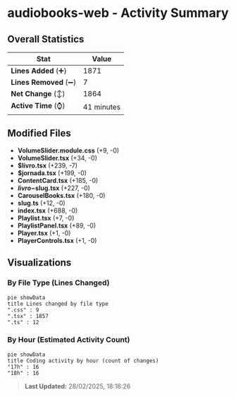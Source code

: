 # audiobooks-web - Activity Summary 

## Overall Statistics

| Stat                   | Value                                                             |
| ---------------------- | ----------------------------------------------------------------- |
| **Lines Added** (➕)   | 1871                                          |
| **Lines Removed** (➖) | 7                                        |
| **Net Change** (↕)    | 1864                |
| **Active Time** (⌚)   | 41 minutes |


## Modified Files
- **VolumeSlider.module.css** (+9, -0)
- **VolumeSlider.tsx** (+34, -0)
- **$livro.tsx** (+239, -7)
- **$jornada.tsx** (+199, -0)
- **ContentCard.tsx** (+185, -0)
- **$livro-$slug.tsx** (+227, -0)
- **CarouselBooks.tsx** (+180, -0)
- **slug.ts** (+12, -0)
- **index.tsx** (+688, -0)
- **Playlist.tsx** (+7, -0)
- **PlaylistPanel.tsx** (+89, -0)
- **Player.tsx** (+1, -0)
- **PlayerControls.tsx** (+1, -0)

## Visualizations

### By File Type (Lines Changed)

```mermaid
pie showData
title Lines changed by file type
".css" : 9
".tsx" : 1857
".ts" : 12
```

### By Hour (Estimated Activity Count)

```mermaid
pie showData
title Coding activity by hour (count of changes)
"17h" : 16
"18h" : 16
```


> **Last Updated:** 28/02/2025, 18:16:26